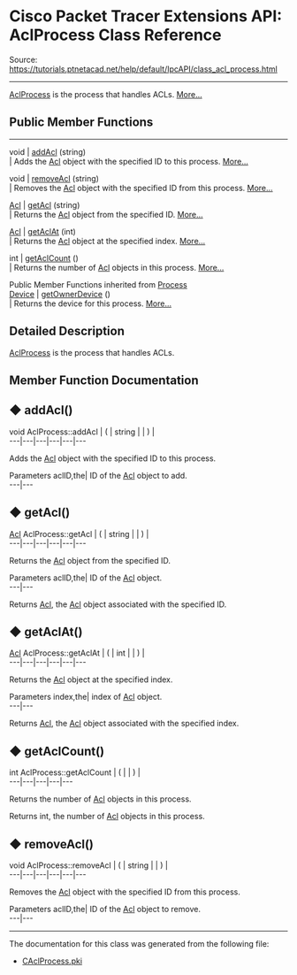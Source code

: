 # Cisco Packet Tracer Extensions API: AclProcess Class Reference

Source: https://tutorials.ptnetacad.net/help/default/IpcAPI/class_acl_process.html

---

[AclProcess](class_acl_process.html "AclProcess is the process that handles ACLs.") is the process that handles ACLs. [More...](class_acl_process.html#details)

##  Public Member Functions  
  
---  
void | [addAcl](class_acl_process.html#aac8cb9ef19858b92145dcaf87db9a0dc) (string)  
| Adds the [Acl](class_acl.html "Acl holds and manipulates AclStatements.") object with the specified ID to this process. [More...](class_acl_process.html#aac8cb9ef19858b92145dcaf87db9a0dc)  
  
void | [removeAcl](class_acl_process.html#ad02eeb3ab89f89dc21eb50f8d65b0184) (string)  
| Removes the [Acl](class_acl.html "Acl holds and manipulates AclStatements.") object with the specified ID from this process. [More...](class_acl_process.html#ad02eeb3ab89f89dc21eb50f8d65b0184)  
  
[Acl](class_acl.html) | [getAcl](class_acl_process.html#a7fd128030591057648c6c0846c172678) (string)  
| Returns the [Acl](class_acl.html "Acl holds and manipulates AclStatements.") object from the specified ID. [More...](class_acl_process.html#a7fd128030591057648c6c0846c172678)  
  
[Acl](class_acl.html) | [getAclAt](class_acl_process.html#af432b6cec55535352559f2714ef0da3e) (int)  
| Returns the [Acl](class_acl.html "Acl holds and manipulates AclStatements.") object at the specified index. [More...](class_acl_process.html#af432b6cec55535352559f2714ef0da3e)  
  
int | [getAclCount](class_acl_process.html#ac037dfdef6b10032718b0d57eb6a766b) ()  
| Returns the number of [Acl](class_acl.html "Acl holds and manipulates AclStatements.") objects in this process. [More...](class_acl_process.html#ac037dfdef6b10032718b0d57eb6a766b)  
  
Public Member Functions inherited from [Process](class_process.html)  
[Device](class_device.html) | [getOwnerDevice](class_process.html#a9cc34f553b0325e0f4074301fd36b77b) ()  
| Returns the device for this process. [More...](class_process.html#a9cc34f553b0325e0f4074301fd36b77b)  
  
  
## Detailed Description

[AclProcess](class_acl_process.html "AclProcess is the process that handles ACLs.") is the process that handles ACLs. 

## Member Function Documentation

## ◆ addAcl()

void AclProcess::addAcl  | ( | string  | | ) |   
---|---|---|---|---|---  
  
Adds the [Acl](class_acl.html "Acl holds and manipulates AclStatements.") object with the specified ID to this process. 

Parameters
     aclID,the| ID of the [Acl](class_acl.html "Acl holds and manipulates AclStatements.") object to add.   
---|---  
  
## ◆ getAcl()

[Acl](class_acl.html) AclProcess::getAcl  | ( | string  | | ) |   
---|---|---|---|---|---  
  
Returns the [Acl](class_acl.html "Acl holds and manipulates AclStatements.") object from the specified ID. 

Parameters
     aclID,the| ID of the [Acl](class_acl.html "Acl holds and manipulates AclStatements.") object.  
---|---  
  
Returns
    [Acl](class_acl.html "Acl holds and manipulates AclStatements."), the [Acl](class_acl.html "Acl holds and manipulates AclStatements.") object associated with the specified ID. 

## ◆ getAclAt()

[Acl](class_acl.html) AclProcess::getAclAt  | ( | int  | | ) |   
---|---|---|---|---|---  
  
Returns the [Acl](class_acl.html "Acl holds and manipulates AclStatements.") object at the specified index. 

Parameters
     index,the| index of [Acl](class_acl.html "Acl holds and manipulates AclStatements.") object.  
---|---  
  
Returns
    [Acl](class_acl.html "Acl holds and manipulates AclStatements."), the [Acl](class_acl.html "Acl holds and manipulates AclStatements.") object associated with the specified index. 

## ◆ getAclCount()

int AclProcess::getAclCount  | ( | | ) |   
---|---|---|---|---  
  
Returns the number of [Acl](class_acl.html "Acl holds and manipulates AclStatements.") objects in this process. 

Returns
    int, the number of [Acl](class_acl.html "Acl holds and manipulates AclStatements.") objects in this process. 

## ◆ removeAcl()

void AclProcess::removeAcl  | ( | string  | | ) |   
---|---|---|---|---|---  
  
Removes the [Acl](class_acl.html "Acl holds and manipulates AclStatements.") object with the specified ID from this process. 

Parameters
     aclID,the| ID of the [Acl](class_acl.html "Acl holds and manipulates AclStatements.") object to remove.   
---|---  
  
* * *

The documentation for this class was generated from the following file:

  * [CAclProcess.pki](_c_acl_process_8pki.html)


